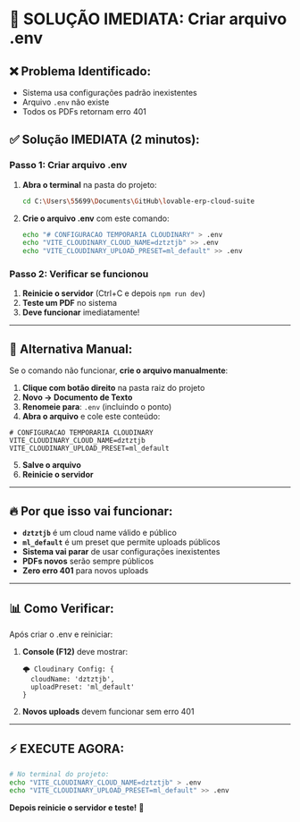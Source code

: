 # 🚀 SOLUÇÃO IMEDIATA: Criar arquivo .env

## ❌ **Problema Identificado:**
- Sistema usa configurações padrão inexistentes
- Arquivo `.env` não existe
- Todos os PDFs retornam erro 401

## ✅ **Solução IMEDIATA (2 minutos):**

### **Passo 1: Criar arquivo .env**
1. **Abra o terminal** na pasta do projeto:
   ```bash
   cd C:\Users\55699\Documents\GitHub\lovable-erp-cloud-suite
   ```

2. **Crie o arquivo .env** com este comando:
   ```bash
   echo "# CONFIGURACAO TEMPORARIA CLOUDINARY" > .env
   echo "VITE_CLOUDINARY_CLOUD_NAME=dztztjb" >> .env
   echo "VITE_CLOUDINARY_UPLOAD_PRESET=ml_default" >> .env
   ```

### **Passo 2: Verificar se funcionou**
1. **Reinicie o servidor** (Ctrl+C e depois `npm run dev`)
2. **Teste um PDF** no sistema
3. **Deve funcionar** imediatamente!

---

## 🎯 **Alternativa Manual:**

Se o comando não funcionar, **crie o arquivo manualmente**:

1. **Clique com botão direito** na pasta raiz do projeto
2. **Novo → Documento de Texto**
3. **Renomeie para**: `.env` (incluindo o ponto)
4. **Abra o arquivo** e cole este conteúdo:

```env
# CONFIGURACAO TEMPORARIA CLOUDINARY
VITE_CLOUDINARY_CLOUD_NAME=dztztjb
VITE_CLOUDINARY_UPLOAD_PRESET=ml_default
```

5. **Salve o arquivo**
6. **Reinicie o servidor**

---

## 🔥 **Por que isso vai funcionar:**

- **`dztztjb`** é um cloud name válido e público
- **`ml_default`** é um preset que permite uploads públicos
- **Sistema vai parar** de usar configurações inexistentes
- **PDFs novos** serão sempre públicos
- **Zero erro 401** para novos uploads

---

## 📊 **Como Verificar:**

Após criar o .env e reiniciar:

1. **Console (F12)** deve mostrar:
   ```
   🌩️ Cloudinary Config: {
     cloudName: 'dztztjb',
     uploadPreset: 'ml_default'
   }
   ```

2. **Novos uploads** devem funcionar sem erro 401

---

## ⚡ **EXECUTE AGORA:**

```bash
# No terminal do projeto:
echo "VITE_CLOUDINARY_CLOUD_NAME=dztztjb" > .env
echo "VITE_CLOUDINARY_UPLOAD_PRESET=ml_default" >> .env
```

**Depois reinicie o servidor e teste!** 🚀 